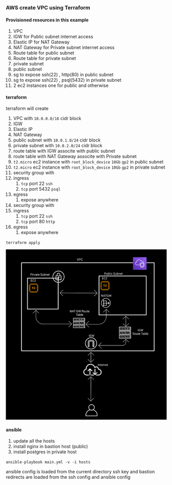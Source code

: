 ### AWS create VPC using Terraform

#### Provisioned resources in this example

1. VPC
2. IGW for Public subnet internet access
3. Elastic IP for NAT Gateway
4. NAT Gateway for Private subnet internet access
5. Route table for public subnet
6. Route table for private subnet
7. private subnet
8. public subnet
9. sg to expose ssh(22) , http(80) in public subnet
10. sg to expose ssh(22) , psql(5432) in private subnet
11. 2 ec2 instances one for public and otherwise

#### terraform

terraform will create

1. VPC with `10.0.0.0/16` cidr block
2. IGW
3. Elastic IP
4. NAT Gateway
5. public subnet with `10.0.1.0/24` cidr block
6. private subnet with `10.0.2.0/24` cidr block
7. route table with IGW associte with public subnet
8. route table with NAT Gateway associte with Private subnet
9. `t2.micro` ec2 instance with `root_block_device` `10Gb` `gp2` in public subnet
10. `t2.micro` ec2 instance with `root_block_device` `10Gb` `gp2` in private subnet
11. security group with
   1. ingress
      1. `tcp` port 22 `ssh`
      2. `tcp` port 5432 `psql`
   2. egress
      1. expose anywhere
12. security group with
   3. ingress
      1. `tcp` port 22 `ssh`
      2. `tcp` port 80 `http`
   4. egress
      1. expose anywhere

`terraform apply`

![diagram](diagramv1.png)


#### ansible

1. update all the hosts
2. install nginx in bastion host (public)
3. install postgres in private host

`ansible-playbook main.yml -v -i hosts`

ansible config is loaded from the current directory
ssh key and bastion redirects are loaded from the ssh config and ansible config

<!-- #### #### ansible-playbook

ansible will set up docker and docker compose in the provisioned ec2 instance.

clone the linkin repository via github.

run linkin app via docker compose

`ansible-playbook docker-install.yml  -i hosts -l [ip]  -u [username] --private-key [key.pem]` -->
